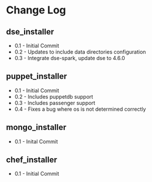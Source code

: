 Change Log
==========

dse_installer
-------------
* 0.1 - Initial Commit
* 0.2 - Updates to include data directories configuration
* 0.3 - Integrate dse-spark, update dse to 4.6.0

puppet_installer
----------------
* 0.1 - Initial Commit
* 0.2 - Includes puppetdb support
* 0.3 - Includes passenger support
* 0.4 - Fixes a bug where os is not determined correctly

mongo_installer
---------------
* 0.1 - Inital Commit

chef_installer
--------------
* 0.1 - Initial Commit
